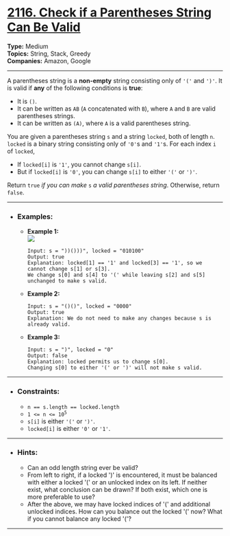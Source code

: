 # [2116. Check if a Parentheses String Can Be Valid](https://leetcode.com/problems/check-if-a-parentheses-string-can-be-valid)

**Type:** Medium <br>
**Topics:** String, Stack, Greedy <br>
**Companies:** Amazon, Google
<hr>

A parentheses string is a **non-empty** string consisting only of `'('` and `')'`. It is valid if **any** of the following conditions is **true**:
- It is `()`.
- It can be written as `AB` (`A` concatenated with `B`), where `A` and `B` are valid parentheses strings.
- It can be written as `(A)`, where `A` is a valid parentheses string.

You are given a parentheses string `s` and a string `locked`, both of length `n`. `locked` is a binary string consisting only of `'0'`s and `'1'`s. For each index `i` of `locked`,
- If `locked[i]` is `'1'`, you cannot change `s[i]`.
- But if `locked[i]` is `'0'`, you can change `s[i]` to either `'('` or `')'`.

Return `true` *if you can make* `s` *a valid parentheses string*. Otherwise, return `false`.
<hr>

- ### Examples:
    - **Example 1:**<br>
    ![](https://assets.leetcode.com/uploads/2021/11/06/eg1.png)
        ```
        Input: s = "))()))", locked = "010100"
        Output: true
        Explanation: locked[1] == '1' and locked[3] == '1', so we cannot change s[1] or s[3].
        We change s[0] and s[4] to '(' while leaving s[2] and s[5] unchanged to make s valid.
        ```
    - **Example 2:** <br>
        ```
        Input: s = "()()", locked = "0000"
        Output: true
        Explanation: We do not need to make any changes because s is already valid.
        ```
    - **Example 3:** <br>
        ```
        Input: s = ")", locked = "0"
        Output: false
        Explanation: locked permits us to change s[0]. 
        Changing s[0] to either '(' or ')' will not make s valid.
        ```
<hr>

- ### Constraints:
    - `n == s.length == locked.length`
    - <code>1 <= n <= 10<sup>5</sup></code>
    - `s[i]` is either `'('` or `')'`.
    - `locked[i]` is either `'0'` or `'1'`.
<hr>

- ### Hints:
    - Can an odd length string ever be valid?
    - From left to right, if a locked ')' is encountered, it must be balanced with either a locked '(' or an unlocked index on its left. If neither exist, what conclusion can be drawn? If both exist, which one is more preferable to use?
    - After the above, we may have locked indices of '(' and additional unlocked indices. How can you balance out the locked '(' now? What if you cannot balance any locked '('?
<hr>